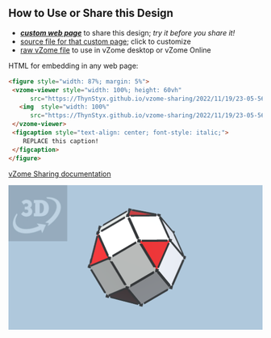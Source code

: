 
## How to Use or Share this Design

 - [***custom web page***][post] to share this design; *try it before you share it!*
 - [source file for that custom page][source]; click to customize
 - [raw vZome file][raw] to use in vZome desktop or vZome Online
 
 HTML for embedding in any web page:
 ```html
<figure style="width: 87%; margin: 5%">
  <vzome-viewer style="width: 100%; height: 60vh"
       src="https://ThynStyx.github.io/vzome-sharing/2022/11/19/23-05-56-Pseudo-Rhombicuboctahedron/Pseudo-Rhombicuboctahedron.vZome" >
    <img  style="width: 100%"
       src="https://ThynStyx.github.io/vzome-sharing/2022/11/19/23-05-56-Pseudo-Rhombicuboctahedron/Pseudo-Rhombicuboctahedron.png" >
  </vzome-viewer>
  <figcaption style="text-align: center; font-style: italic;">
     REPLACE this caption!
  </figcaption>
</figure>
 ```

[vZome Sharing documentation](https://vzome.github.io/vzome/sharing.html#how-it-works)

![Image](<Pseudo-Rhombicuboctahedron.png>)


[post]: <https://ThynStyx.github.io/vzome-sharing/2022/11/19/Pseudo-Rhombicuboctahedron-23-05-56.html>
[source]: <https://github.com/ThynStyx/vzome-sharing/edit/main/_posts/2022-11-19-Pseudo-Rhombicuboctahedron-23-05-56.md>
[raw]: <https://raw.githubusercontent.com/ThynStyx/vzome-sharing/main/2022/11/19/23-05-56-Pseudo-Rhombicuboctahedron/Pseudo-Rhombicuboctahedron.vZome>